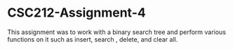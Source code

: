 # CSC212-Assignment-4
This assignment was to work with a binary search tree and perform various functions on it such as insert, search , delete, and clear all.

